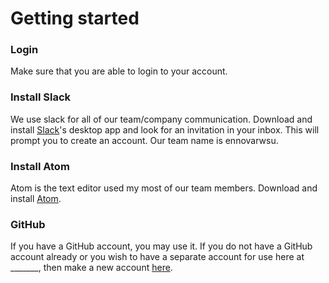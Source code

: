 # Getting started

### Login
Make sure that you are able to login to your account.

### Install Slack
We use slack for all of our team/company communication.
Download and install [Slack](https://slack.com/downloads)'s desktop app and look for an invitation in your inbox.
This will prompt you to create an account. Our team name is ennovarwsu.

### Install Atom
Atom is the text editor used my most of our team members.
Download and install [Atom](https://atom.io/).

### GitHub
If you have a GitHub account, you may use it. If you do not have a GitHub account already or you wish to
have a separate account for use here at _______, then make a new account [here](https://github.com/join).
